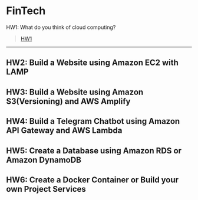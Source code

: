 FinTech
===

HW1: What do you think of cloud computing?
>[HW1](https://github.com/08170106/FinTech/blob/main/HW1)
---

HW2: Build a Website using Amazon EC2 with LAMP
---
HW3: Build a Website using Amazon S3(Versioning) and AWS Amplify
---
HW4: Build a Telegram Chatbot using Amazon API Gateway and AWS Lambda
---
HW5: Create a Database using Amazon RDS or Amazon DynamoDB
---
HW6: Create a Docker Container or Build your own Project Services
---

